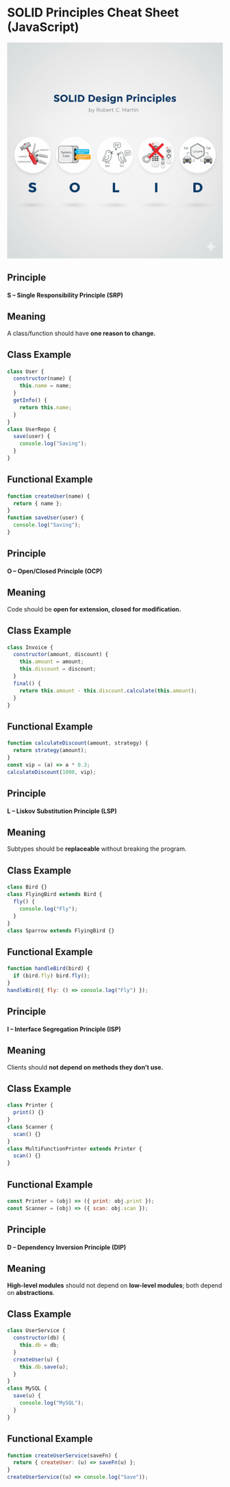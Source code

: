 # SOLID Principles Cheat Sheet (JavaScript)

![SOLID](/solid.png)

## Principle

#### S – Single Responsibility Principle (SRP)

## Meaning

A class/function should have **one reason to change.**

## Class Example

```javascript
class User {
  constructor(name) {
    this.name = name;
  }
  getInfo() {
    return this.name;
  }
}
class UserRepo {
  save(user) {
    console.log("Saving");
  }
}
```

## Functional Example

```javascript
function createUser(name) {
  return { name };
}
function saveUser(user) {
  console.log("Saving");
}
```

## Principle

#### O – Open/Closed Principle (OCP)

## Meaning

Code should be **open for extension, closed for modification.**

## Class Example

```javascript
class Invoice {
  constructor(amount, discount) {
    this.amount = amount;
    this.discount = discount;
  }
  final() {
    return this.amount - this.discount.calculate(this.amount);
  }
}
```

## Functional Example

```javascript
function calculateDiscount(amount, strategy) {
  return strategy(amount);
}
const vip = (a) => a * 0.3;
calculateDiscount(1000, vip);
```

## Principle

#### L – Liskov Substitution Principle (LSP)

## Meaning

Subtypes should be **replaceable** without breaking the program.

## Class Example

```javascript
class Bird {}
class FlyingBird extends Bird {
  fly() {
    console.log("Fly");
  }
}
class Sparrow extends FlyingBird {}
```

## Functional Example

```javascript
function handleBird(bird) {
  if (bird.fly) bird.fly();
}
handleBird({ fly: () => console.log("Fly") });
```

## Principle

#### I – Interface Segregation Principle (ISP)

## Meaning

Clients should **not depend on methods they don’t use.**

## Class Example

```javascript
class Printer {
  print() {}
}
class Scanner {
  scan() {}
}
class MultiFunctionPrinter extends Printer {
  scan() {}
}
```

## Functional Example

```javascript
const Printer = (obj) => ({ print: obj.print });
const Scanner = (obj) => ({ scan: obj.scan });
```

## Principle

#### D – Dependency Inversion Principle (DIP)

## Meaning

**High-level modules** should not depend on **low-level modules**; both depend on **abstractions**.

## Class Example

```javascript
class UserService {
  constructor(db) {
    this.db = db;
  }
  createUser(u) {
    this.db.save(u);
  }
}
class MySQL {
  save(u) {
    console.log("MySQL");
  }
}
```

## Functional Example

```javascript
function createUserService(saveFn) {
  return { createUser: (u) => saveFn(u) };
}
createUserService((u) => console.log("Save"));
```
